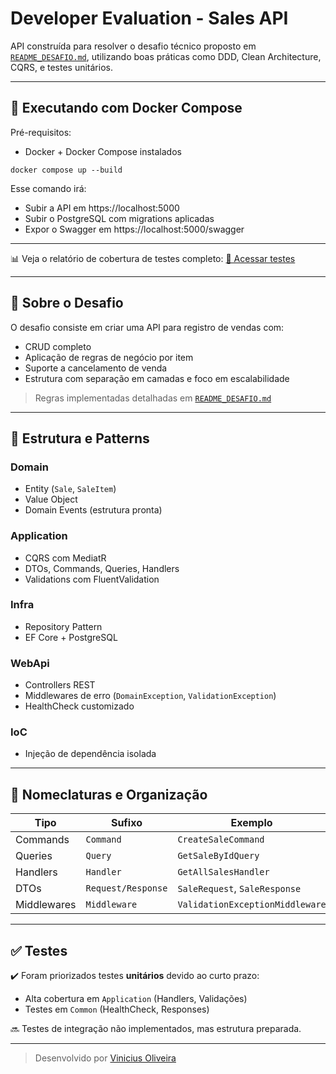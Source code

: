 # Developer Evaluation - Sales API

API construída para resolver o desafio técnico proposto em [`README_DESAFIO.md`](../README_DESAFIO.md), utilizando boas práticas como DDD, Clean Architecture, CQRS, e testes unitários.

---

## 🚀 Executando com Docker Compose

Pré-requisitos:
- Docker + Docker Compose instalados

```
docker compose up --build
```

Esse comando irá:
- Subir a API em https://localhost:5000
- Subir o PostgreSQL com migrations aplicadas
- Expor o Swagger em https://localhost:5000/swagger

---

📊 Veja o relatório de cobertura de testes completo:
[🔗 Acessar testes](https://vinialexandre.github.io/abi-gth-omnia-developer-evaluation)

---

## 🧠 Sobre o Desafio

O desafio consiste em criar uma API para registro de vendas com:
- CRUD completo
- Aplicação de regras de negócio por item
- Suporte a cancelamento de venda
- Estrutura com separação em camadas e foco em escalabilidade

> Regras implementadas detalhadas em [`README_DESAFIO.md`](../README_DESAFIO.md)

---

## 🧱 Estrutura e Patterns

### Domain
- Entity (`Sale`, `SaleItem`)
- Value Object
- Domain Events (estrutura pronta)

### Application
- CQRS com MediatR
- DTOs, Commands, Queries, Handlers
- Validations com FluentValidation

### Infra
- Repository Pattern
- EF Core + PostgreSQL

### WebApi
- Controllers REST
- Middlewares de erro (`DomainException`, `ValidationException`)
- HealthCheck customizado

### IoC
- Injeção de dependência isolada

---

## 📐 Nomeclaturas e Organização

| Tipo         | Sufixo         | Exemplo                         |
|--------------|----------------|----------------------------------|
| Commands     | `Command`      | `CreateSaleCommand`              |
| Queries      | `Query`        | `GetSaleByIdQuery`               |
| Handlers     | `Handler`      | `GetAllSalesHandler`             |
| DTOs         | `Request/Response` | `SaleRequest`, `SaleResponse` |
| Middlewares  | `Middleware`   | `ValidationExceptionMiddleware`  |

---

## ✅ Testes

✔️ Foram priorizados testes **unitários** devido ao curto prazo:
- Alta cobertura em `Application` (Handlers, Validações)
- Testes em `Common` (HealthCheck, Responses)

🔜 Testes de integração não implementados, mas estrutura preparada.

---

> Desenvolvido por [Vinicius Oliveira](https://github.com/vinialexandre)